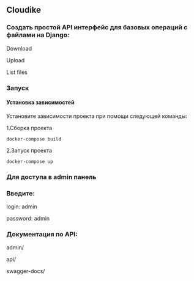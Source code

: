 ## Cloudike

### Создать простой API интерфейс для базовых операций с файлами на Django:

Download

Upload

List files

### Запуск

#### Установка зависимостей 

Установите зависимости проекта при помощи следующей команды:

1.Сборка проекта

`docker-compose build`

2.Запуск проекта

`docker-compose up`

### Для доступа в admin панель

### Введите:

login: admin

password: admin

### Документация по API:

admin/

api/

swagger-docs/
